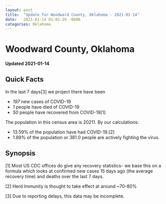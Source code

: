 ```yaml
---
layout: post
title:  "Update for Woodward County, Oklahoma - 2021-01-14"
date:   2021-01-14 01:01:29 -0600
categories: Oklahoma
---
```


# Woodward County, Oklahoma
#### Updated 2021-01-14

## Quick Facts

In the last 7 days[3] we project there have been
- *197* new cases of COVID-19
- *1* people have died of COVID-19
- *50* people have recovered from COVID-19[1]

The population in this census area is 20211. By our calculations:
- 13.59% of the population have had COVID-19.[2]
- 1.89% of the population or 381.0 people are actively fighting the virus.

## Synopsis




[1] Most US CDC offices do give any recovery statistics- we base this on a formula which looks at confirmed new cases
15 days ago (the average recovery time) and deaths over the last 7 days.

[2] Herd Immunity is thought to take effect at around ~70-80%

[3] Due to reporting delays, this data may be incomplete.
 
    